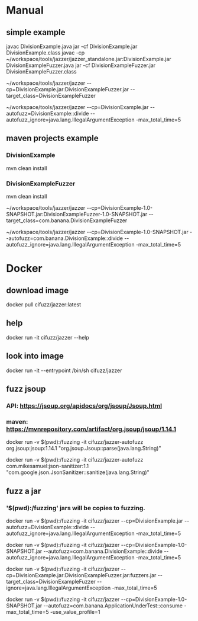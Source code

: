 # Manual
## simple example

javac DivisionExample.java
jar -cf DivisionExample.jar DivisionExample.class
javac -cp ~/workspace/tools/jazzer/jazzer_standalone.jar:DivisionExample.jar DivisionExampleFuzzer.java
jar -cf DivisionExampleFuzzer.jar DivisionExampleFuzzer.class


~/workspace/tools/jazzer/jazzer --cp=DivisionExample.jar:DivisionExampleFuzzer.jar --target_class=DivisionExampleFuzzer

~/workspace/tools/jazzer/jazzer --cp=DivisionExample.jar --autofuzz=DivisionExample::divide --autofuzz_ignore=java.lang.IllegalArgumentException  -max_total_time=5




## maven projects example
### DivisionExample
mvn clean install
### DivisionExampleFuzzer
mvn clean install

~/workspace/tools/jazzer/jazzer --cp=DivisionExample-1.0-SNAPSHOT.jar:DivisionExampleFuzzer-1.0-SNAPSHOT.jar --target_class=com.banana.DivisionExampleFuzzer


~/workspace/tools/jazzer/jazzer --cp=DivisionExample-1.0-SNAPSHOT.jar --autofuzz=com.banana.DivisionExample::divide --autofuzz_ignore=java.lang.IllegalArgumentException  -max_total_time=5


# Docker
## download image
docker pull cifuzz/jazzer:latest

## help
docker run  -it cifuzz/jazzer --help

## look into image
docker run -it --entrypoint /bin/sh cifuzz/jazzer


## fuzz jsoup
### API: https://jsoup.org/apidocs/org/jsoup/Jsoup.html
### maven: https://mvnrepository.com/artifact/org.jsoup/jsoup/1.14.1
docker run  -v $(pwd):/fuzzing  -it cifuzz/jazzer-autofuzz  org.jsoup:jsoup:1.14.1  "org.jsoup.Jsoup::parse(java.lang.String)"

docker run  -v $(pwd):/fuzzing  -it cifuzz/jazzer-autofuzz  com.mikesamuel:json-sanitizer:1.1  "com.google.json.JsonSanitizer::sanitize(java.lang.String)"

## fuzz a jar
### '$(pwd):/fuzzing' jars will be copies to fuzzing.

docker run -v $(pwd):/fuzzing -it cifuzz/jazzer --cp=DivisionExample.jar  --autofuzz=DivisionExample::divide --autofuzz_ignore=java.lang.IllegalArgumentException  -max_total_time=5

docker run -v $(pwd):/fuzzing -it cifuzz/jazzer --cp=DivisionExample-1.0-SNAPSHOT.jar  --autofuzz=com.banana.DivisionExample::divide --autofuzz_ignore=java.lang.IllegalArgumentException  -max_total_time=5

docker run  -v $(pwd):/fuzzing  -it cifuzz/jazzer --cp=DivisionExample.jar:DivisionExampleFuzzer.jar:fuzzers.jar --target_class=DivisionExampleFuzzer  --ignore=java.lang.IllegalArgumentException -max_total_time=5



docker run -v $(pwd):/fuzzing -it cifuzz/jazzer --cp=DivisionExample-1.0-SNAPSHOT.jar  --autofuzz=com.banana.ApplicationUnderTest::consume -max_total_time=5 -use_value_profile=1
